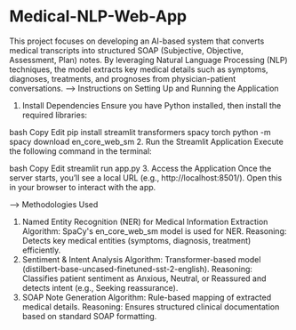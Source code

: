 # Medical-NLP-Web-App
This project focuses on developing an AI-based system that converts medical transcripts into structured SOAP (Subjective, Objective, Assessment, Plan) notes. By leveraging Natural Language Processing (NLP) techniques, the model extracts key medical details such as symptoms, diagnoses, treatments, and prognoses from physician-patient conversations.
--> Instructions on Setting Up and Running the Application
1. Install Dependencies
Ensure you have Python installed, then install the required libraries:

bash
Copy
Edit
pip install streamlit transformers spacy torch
python -m spacy download en_core_web_sm
2. Run the Streamlit Application
Execute the following command in the terminal:

bash
Copy
Edit
streamlit run app.py
3. Access the Application
Once the server starts, you’ll see a local URL (e.g., http://localhost:8501/). Open this in your browser to interact with the app.

--> Methodologies Used
1. Named Entity Recognition (NER) for Medical Information Extraction
Algorithm: SpaCy's en_core_web_sm model is used for NER.
Reasoning: Detects key medical entities (symptoms, diagnosis, treatment) efficiently.
2. Sentiment & Intent Analysis
Algorithm: Transformer-based model (distilbert-base-uncased-finetuned-sst-2-english).
Reasoning: Classifies patient sentiment as Anxious, Neutral, or Reassured and detects intent (e.g., Seeking reassurance).
3. SOAP Note Generation
Algorithm: Rule-based mapping of extracted medical details.
Reasoning: Ensures structured clinical documentation based on standard SOAP formatting.

